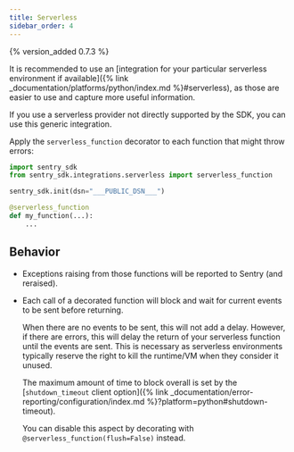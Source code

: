 ```yaml
---
title: Serverless
sidebar_order: 4
---
```


{% version_added 0.7.3 %}

<!-- WIZARD -->
It is recommended to use an [integration for your particular serverless environment if available]({% link _documentation/platforms/python/index.md %}#serverless), as those are easier to use and capture more useful information.

If you use a serverless provider not directly supported by the SDK, you can use this generic integration.

Apply the `serverless_function` decorator to each function that might throw errors:

```python
import sentry_sdk
from sentry_sdk.integrations.serverless import serverless_function

sentry_sdk.init(dsn="___PUBLIC_DSN___")

@serverless_function
def my_function(...):
    ...
```
<!-- ENDWIZARD -->

## Behavior

* Exceptions raising from those functions will be reported to Sentry (and reraised).

* Each call of a decorated function will block and wait for current events to be sent before returning.

  When there are no events to be sent, this will not add a delay. However, if there are errors, this will delay the return of your serverless function until the events are sent. This is necessary as serverless environments typically reserve the right to kill the runtime/VM when they consider it unused.

  The maximum amount of time to block overall is set by the [`shutdown_timeout` client option]({% link _documentation/error-reporting/configuration/index.md %}?platform=python#shutdown-timeout).

  You can disable this aspect by decorating with `@serverless_function(flush=False)` instead.
